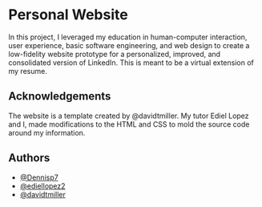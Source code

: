 
# Personal Website

In this project, I leveraged my education in human-computer interaction, user experience, basic software engineering, and web design to create a low-fidelity website prototype for a personalized, improved, and consolidated version of LinkedIn. This is meant to be a virtual extension of my resume.

## Acknowledgements


The website is a template created by @davidtmiller. My tutor Ediel Lopez and I, made modifications to the HTML and CSS to mold the source code around my information.
  
## Authors

- [@Dennisp7](https://github.com/Dennisp7)
- [@ediellopez2](https://github.com/ediellopez2)
- [@davidtmiller](https://github.com/davidtmiller)

  